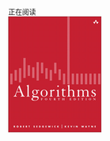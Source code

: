 <div class="card">
    <div class="card-header">
        正在阅读
    </div>
    <div class="card-block">
        <div class="card-text">
            <a href="https://algs4.cs.princeton.edu/" target="_blank"><img src="/assets/imgs/algs4-cover.png" class="img-rounded"></a>
        </div>
    </div>
</div>
